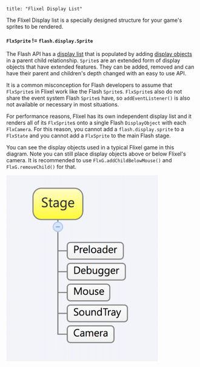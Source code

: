 ```
title: "Flixel Display List"
```
The Flixel Display list is a specially designed structure for your game's sprites to be rendered.

#### `FlxSprite` != `flash.display.Sprite`

The Flash API has a [display list](http://help.adobe.com/en_US/as3/dev/WS5b3ccc516d4fbf351e63e3d118a9b90204-7e58.html) that is populated by adding [display objects](http://help.adobe.com/en_US/FlashPlatform/reference/actionscript/3/flash/display/DisplayObject.html) in a parent child relationship. `Sprite`s are an extended form of display objects that have extended features. They can be added, removed and can have their parent and children's depth changed with an easy to use API.

It is a common misconception for Flash developers to assume that `FlxSprite`s in Flixel work like the Flash `Sprite`s. `FlxSprite`s also do not share the event system Flash `Sprite`s have, so `addEventListener()` is also not available or necessary in most situations.

For performance reasons, Flixel has its own independent display list and it renders all of its `FlxSprite`s onto a single Flash `DisplayObject` with each `FlxCamera`. For this reason, you cannot add a `flash.display.sprite` to a `FlxState` and you cannot add a `FlxSprite` to the main Flash stage.

You can see the display objects used in a typical Flixel game in this diagram. Note you can still place display objects above or below Flixel's camera. It is recommended to use `FlxG.addChildBelowMouse()` and `FlxG.removeChild()` for that.

<img src="../images/02_handbook/flixel-display-list.png" style="max-width:400px" />
